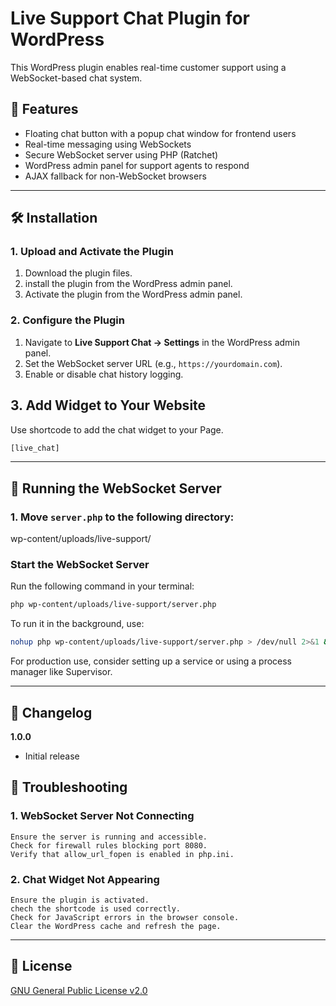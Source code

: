 # Live Support Chat Plugin for WordPress  

This WordPress plugin enables real-time customer support using a WebSocket-based chat system.  

## 📌 Features  
- Floating chat button with a popup chat window for frontend users  
- Real-time messaging using WebSockets  
- Secure WebSocket server using PHP (Ratchet)  
- WordPress admin panel for support agents to respond  
- AJAX fallback for non-WebSocket browsers  

---

## 🛠️ Installation  

### **1. Upload and Activate the Plugin**  
1. Download the plugin files.  
2. install the plugin from the WordPress admin panel.
3. Activate the plugin from the WordPress admin panel.  

### **2. Configure the Plugin**  
1. Navigate to **Live Support Chat → Settings** in the WordPress admin panel.  
2. Set the WebSocket server URL (e.g., `https://yourdomain.com`).  
3. Enable or disable chat history logging.  

## **3. Add Widget to Your Website**  
Use shortcode to add the chat widget to your Page.
```sh
[live_chat] 
```

---

## 🚀 Running the WebSocket Server  

### **1. Move `server.php` to the following directory:**  

wp-content/uploads/live-support/

### **Start the WebSocket Server**  
Run the following command in your terminal:  
```sh
php wp-content/uploads/live-support/server.php
```

To run it in the background, use:
```sh
nohup php wp-content/uploads/live-support/server.php > /dev/null 2>&1 &
```

For production use, consider setting up a service or using a process manager like Supervisor.

---

## 📝 Changelog  
**1.0.0**  
- Initial release


## 🔧 Troubleshooting

### 1. WebSocket Server Not Connecting

    Ensure the server is running and accessible.
    Check for firewall rules blocking port 8080.
    Verify that allow_url_fopen is enabled in php.ini.

### 2. Chat Widget Not Appearing

    Ensure the plugin is activated.
    chech the shortcode is used correctly.
    Check for JavaScript errors in the browser console.
    Clear the WordPress cache and refresh the page.

---

## 📝 License  
[GNU General Public License v2.0](https://www.gnu.org/licenses/old-licenses/gpl-2.0.en.html)    
